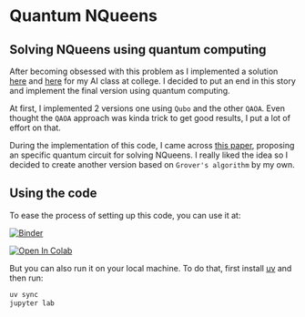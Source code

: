 # Quantum NQueens

## Solving NQueens using quantum computing 

After becoming obsessed with this problem as I implemented a solution [here](https://github.com/Dpbm/n-rainhas) and [here](https://github.com/Dpbm/faculdade/tree/master/quarto-ano/python/my-nqueens) for my AI class at college. I decided to put an end in this story and implement the final version using quantum computing.

At first, I implemented 2 versions one using `Qubo` and the other `QAOA`. Even thought the `QAOA` approach was kinda trick to get good results, I put a lot of effort on that. 

During the implementation of this code, I came across [this paper](https://arxiv.org/pdf/2312.16312), proposing an specific quantum circuit for solving NQueens. I really liked the idea so I decided to create another version based on `Grover's algorithm` by my own.

## Using the code

To ease the process of setting up this code, you can use it at:

[![Binder](https://mybinder.org/badge_logo.svg)](https://mybinder.org/v2/gh/Dpbm/qnqueens/HEAD)

[![Open In Colab](https://colab.research.google.com/assets/colab-badge.svg)](https://colab.research.google.com/github/Dpbm/qnqueens/])

But you can also run it on your local machine. To do that, first install [uv](https://github.com/astral-sh/uv) and then run:

```bash
uv sync
jupyter lab
```